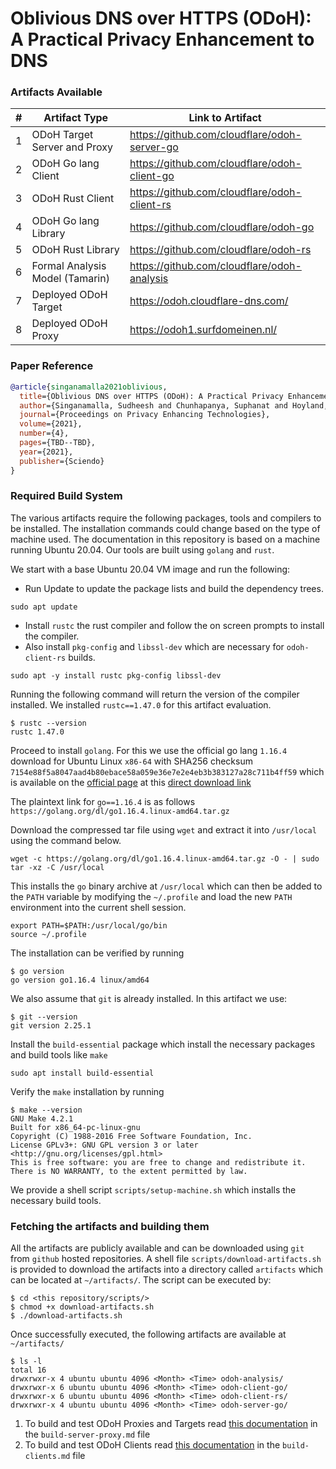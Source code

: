 # Oblivious DNS over HTTPS (ODoH): A Practical Privacy Enhancement to DNS

### Artifacts Available
| # | Artifact Type                   | Link to Artifact                             |
|---|---------------------------------|----------------------------------------------|
| 1 | ODoH Target Server and Proxy    | https://github.com/cloudflare/odoh-server-go |
| 2 | ODoH Go lang Client             | https://github.com/cloudflare/odoh-client-go |
| 3 | ODoH Rust Client                | https://github.com/cloudflare/odoh-client-rs |
| 4 | ODoH Go lang Library            | https://github.com/cloudflare/odoh-go        |
| 5 | ODoH Rust Library               | https://github.com/cloudflare/odoh-rs        |
| 6 | Formal Analysis Model (Tamarin) | https://github.com/cloudflare/odoh-analysis  |
| 7 | Deployed ODoH Target            | https://odoh.cloudflare-dns.com/             |
| 8 | Deployed ODoH Proxy             | https://odoh1.surfdomeinen.nl/               |

### Paper Reference

```bib
@article{singanamalla2021oblivious,
  title={Oblivious DNS over HTTPS (ODoH): A Practical Privacy Enhancement to DNS},
  author={Singanamalla, Sudheesh and Chunhapanya, Suphanat and Hoyland, Jonathan and Vavruša, Marek and Verma, Tanya and Wu, Peter and Fayed, Marwan and Heimerl, Kurtis and Sullivan, Nick and Wood, Christopher},
  journal={Proceedings on Privacy Enhancing Technologies},
  volume={2021},
  number={4},
  pages={TBD--TBD},
  year={2021},
  publisher={Sciendo}
}
```

### Required Build System

The various artifacts require the following packages, tools and compilers to be installed.
The installation commands could change based on the type of machine used. The documentation in this repository
is based on a machine running Ubuntu 20.04. Our tools are built using `golang` and `rust`.

We start with a base Ubuntu 20.04 VM image and run the following:

- Run Update to update the package lists and build the dependency trees.
```shell script
sudo apt update
```

- Install `rustc` the rust compiler and follow the on screen prompts to install the compiler.
- Also install `pkg-config` and `libssl-dev` which are necessary for `odoh-client-rs` builds.

```shell script
sudo apt -y install rustc pkg-config libssl-dev
```

Running the following command will return the version of the compiler installed. We installed `rustc==1.47.0` 
for this artifact evaluation.

```shell script
$ rustc --version
rustc 1.47.0
```

Proceed to install `golang`. For this we use the official go lang `1.16.4` download for Ubuntu Linux `x86-64` with SHA256 checksum `7154e88f5a8047aad4b80ebace58a059e36e7e2e4eb3b383127a28c711b4ff59`
which is available on the [official page](https://golang.org/dl/) at this [direct download link](https://golang.org/dl/go1.16.4.linux-amd64.tar.gz)

The plaintext link for `go==1.16.4` is as follows `https://golang.org/dl/go1.16.4.linux-amd64.tar.gz`

Download the compressed tar file using `wget` and extract it into `/usr/local` using the command below.

```shell script
wget -c https://golang.org/dl/go1.16.4.linux-amd64.tar.gz -O - | sudo tar -xz -C /usr/local
```

This installs the `go` binary archive at `/usr/local` which can then be added to the `PATH` variable by modifying 
the `~/.profile` and load the new `PATH` environment into the current shell session.

```shell script
export PATH=$PATH:/usr/local/go/bin
source ~/.profile
```

The installation can be verified by running

```shell script
$ go version
go version go1.16.4 linux/amd64
```

We also assume that `git` is already installed. In this artifact we use:

```shell script
$ git --version
git version 2.25.1
```

Install the `build-essential` package which install the necessary packages and build tools like `make`

```shell script
sudo apt install build-essential
```

Verify the `make` installation by running

```shell script
$ make --version
GNU Make 4.2.1
Built for x86_64-pc-linux-gnu
Copyright (C) 1988-2016 Free Software Foundation, Inc.
License GPLv3+: GNU GPL version 3 or later <http://gnu.org/licenses/gpl.html>
This is free software: you are free to change and redistribute it.
There is NO WARRANTY, to the extent permitted by law.
```

We provide a shell script `scripts/setup-machine.sh` which installs the necessary build tools.

### Fetching the artifacts and building them

All the artifacts are publicly available and can be downloaded using `git` from `github` hosted repositories.
A shell file `scripts/download-artifacts.sh` is provided to download the artifacts into a directory called `artifacts`
which can be located at `~/artifacts/`. The script can be executed by:

```shell script
$ cd <this repository/scripts/>
$ chmod +x download-artifacts.sh
$ ./download-artifacts.sh
```

Once successfully executed, the following artifacts are available at `~/artifacts/`

```shell script
$ ls -l
total 16
drwxrwxr-x 4 ubuntu ubuntu 4096 <Month> <Time> odoh-analysis/
drwxrwxr-x 6 ubuntu ubuntu 4096 <Month> <Time> odoh-client-go/
drwxrwxr-x 6 ubuntu ubuntu 4096 <Month> <Time> odoh-client-rs/
drwxrwxr-x 4 ubuntu ubuntu 4096 <Month> <Time> odoh-server-go/
```

1. To build and test ODoH Proxies and Targets read [this documentation](build-server-proxy.md) in the `build-server-proxy.md` file
2. To build and test ODoH Clients read [this documentation](build-clients.md) in the `build-clients.md` file
